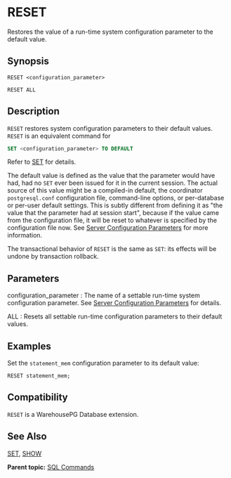 # RESET 

Restores the value of a run-time system configuration parameter to the default value.

## <a id="section2"></a>Synopsis 

``` {#sql_command_synopsis}
RESET <configuration_parameter>

RESET ALL
```

## <a id="section3"></a>Description 

`RESET` restores system configuration parameters to their default values. `RESET` is an equivalent command for

``` sql
SET <configuration_parameter> TO DEFAULT
```

Refer to [SET](SET.html) for details.

The default value is defined as the value that the parameter would have had, had no `SET` ever been issued for it in the current session. The actual source of this value might be a compiled-in default, the coordinator `postgresql.conf` configuration file, command-line options, or per-database or per-user default settings. This is subtly different from defining it as "the value that the parameter had at session start", because if the value came from the configuration file, it will be reset to whatever is specified by the configuration file now. See [Server Configuration Parameters](../config_params/guc_config.html) for more information.

The transactional behavior of `RESET` is the same as `SET`: its effects will be undone by transaction rollback.

## <a id="section4"></a>Parameters 

configuration\_parameter
:   The name of a settable run-time system configuration parameter. See [Server Configuration Parameters](../config_params/guc_config.html) for details.

ALL
:   Resets all settable run-time configuration parameters to their default values.

## <a id="section5"></a>Examples 

Set the `statement_mem` configuration parameter to its default value:

```
RESET statement_mem; 
```

## <a id="section6"></a>Compatibility 

`RESET` is a WarehousePG Database extension.

## <a id="section7"></a>See Also 

[SET](SET.html), [SHOW](SHOW.html)

**Parent topic:** [SQL Commands](../sql_commands/sql_ref.html)

